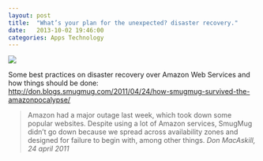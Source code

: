```yaml
---
layout: post
title:  "What’s your plan for the unexpected? disaster recovery."
date:   2013-10-02 19:46:00
categories: Apps Technology
---
```

<img src="http://media.tumblr.com/8efc25f0acc76beaa38e3bdfcd3d7d32/tumblr_inline_mu2574TD2x1so9p06.jpg" />

Some best practices on disaster recovery over Amazon Web Services and how things should be done: <a href="http://don.blogs.smugmug.com/2011/04/24/how-smugmug-survived-the-amazonpocalypse/" title="How SmugMug survived the Amazonpocalypse" target="_blank">http://don.blogs.smugmug.com/2011/04/24/how-smugmug-survived-the-amazonpocalypse/</a>

> Amazon had a major outage last week, which took down some popular websites. Despite using a lot of Amazon services, SmugMug didn’t go down because we spread across availability zones and designed for failure to begin with, among other things. _Don MacAskill, 24 april 2011_